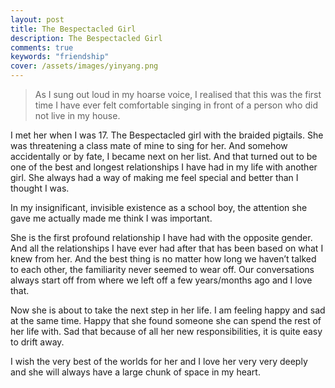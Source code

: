 ```yaml
---
layout: post
title: The Bespectacled Girl
description: The Bespectacled Girl
comments: true
keywords: "friendship"
cover: /assets/images/yinyang.png
---
```


>As I sung out loud in my hoarse voice, I realised that this was the first time I have ever felt comfortable singing in front of a person who did not live in my house.

I met her when I was 17. The Bespectacled girl with the braided pigtails. She was threatening a class mate of mine to sing for her. And somehow accidentally or by fate, I became next on her list. And that turned out to be one of the best and longest relationships I have had in my life with another girl. She always had a way of making me feel special and better than I thought I was.

In my insignificant, invisible existence as a school boy, the attention she gave me actually made me think I was important.

She is the first profound relationship I have had with the opposite gender. And all the relationships I have ever had after that has been based on what I knew from her.
And the best thing is no matter how long we haven’t talked to each other, the familiarity never seemed to wear off. Our conversations always start off from where we left off a few years/months ago and I love that.

Now she is about to take the next step in her life. I am feeling happy and sad at the same time.
Happy that she found someone she can spend the rest of her life with.
Sad that because of all her new responsibilities, it is quite easy to drift away.

I wish the very best of the worlds for her and I love her very very deeply and she will always have
a large chunk of space in my heart.

